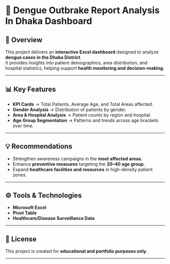 # 🦟 Dengue Outbrake Report Analysis In Dhaka Dashboard

## 📖 Overview  
This project delivers an **interactive Excel dashboard** designed to analyze **dengue cases in the Dhaka District**.  
It provides insights into patient demographics, area distribution, and hospital statistics, helping support **health monitoring and decision-making**.  

---

## 📊 Key Features  
- **KPI Cards** → Total Patients, Average Age, and Total Areas affected.  
- **Gender Analysis** → Distribution of patients by gender.  
- **Area & Hospital Analysis** → Patient counts by region and hospital.  
- **Age Group Segmentation** → Patterns and trends across age brackets over time.  

---

## 💡 Recommendations  
- Strengthen awareness campaigns in the **most affected areas**.  
- Enhance **preventive measures** targeting the **20–40 age group**.  
- Expand **healthcare facilities and resources** in high-density patient zones.  

---

## ⚙️ Tools & Technologies  
- **Microsoft Excel**  
- **Pivot Table**  
- **Healthcare/Disease Surveillance Data**  

---

## 📄 License  
This project is created for **educational and portfolio purposes only**.  

---
